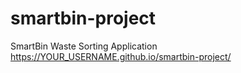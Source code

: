 # smartbin-project
SmartBin Waste Sorting Application
https://YOUR_USERNAME.github.io/smartbin-project/

